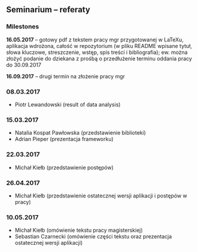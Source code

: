 ## Seminarium – referaty

### Milestones

**16.05.2017** – gotowy pdf z tekstem pracy mgr przygotowanej w LaTeXu, aplikacja wdrożona, całość w repozytorium (w pliku README wpisane tytuł, słowa kluczowe, streszczenie, wstęp, spis treści i bibliografia); ew. można złożyć podanie do dziekana z prośbą o przedłużenie terminu oddania pracy do 30.09.2017

**16.09.2017** – drugi termin na złożenie pracy mgr

### 08.03.2017

- Piotr Lewandowski (result of data analysis)

### 15.03.2017

- Natalia Kospat Pawłowska (przedstawienie biblioteki)
- Adrian Pieper (prezentacja frameworku)


### 22.03.2017

- Michał Kiełb (przedstawienie postępów)

### 26.04.2017

- Michał Kiełb (przedstawienie ostatecznej wersji aplikacji i postępów w pracy)

### 10.05.2017

- Michał Kiełb (omówienie tekstu pracy magisterskiej)
- Sebastian Czarnecki (omówienie części tekstu oraz prezentacja ostatecznej wersji aplikacji)
